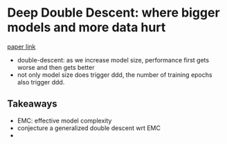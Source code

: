 # Deep Double Descent: where bigger models and more data hurt

[paper link](https://arxiv.org/pdf/1912.02292.pdf)



+ double-descent: as we increase model size, performance first gets worse and then gets better
+ not only model size does trigger ddd, the number of training epochs also trigger ddd.

## Takeaways

+ EMC: effective model complexity
+ conjecture a generalized double descent wrt EMC
+ 


